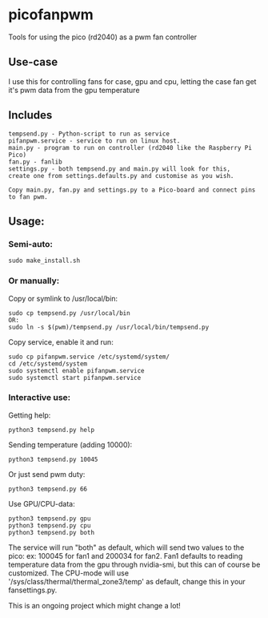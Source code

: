 # picofanpwm
Tools for using the pico (rd2040) as a pwm fan controller

## Use-case
I use this for controlling fans for case, gpu and cpu, letting the case fan get it's pwm data from the gpu temperature

## Includes
```
tempsend.py - Python-script to run as service
pifanpwm.service - service to run on linux host.
main.py - program to run on controller (rd2040 like the Raspberry Pi Pico)
fan.py - fanlib
settings.py - both tempsend.py and main.py will look for this,
create one from settings.defaults.py and customise as you wish.

Copy main.py, fan.py and settings.py to a Pico-board and connect pins to fan pwm.
```
## Usage:
### Semi-auto:
```
sudo make_install.sh
```
### Or manually:
Copy or symlink to /usr/local/bin:
```
sudo cp tempsend.py /usr/local/bin
OR:
sudo ln -s $(pwm)/tempsend.py /usr/local/bin/tempsend.py
```
Copy service, enable it and run:
```
sudo cp pifanpwm.service /etc/systemd/system/
cd /etc/systemd/system
sudo systemctl enable pifanpwm.service
sudo systemctl start pifanpwm.service
```
### Interactive use:
Getting help:
```
python3 tempsend.py help
```
Sending temperature (adding 10000):
```
python3 tempsend.py 10045
```
Or just send pwm duty:
```
python3 tempsend.py 66
```
Use GPU/CPU-data:
```
python3 tempsend.py gpu
python3 tempsend.py cpu
python3 tempsend.py both
```
The service will run "both" as default, which will send two values to the pico:
ex: 100045 for fan1 and 200034 for fan2. Fan1 defaults to reading temperature data from the gpu through nvidia-smi, but this can of course be customized.
The CPU-mode will use '/sys/class/thermal/thermal_zone3/temp' as default, change this in your fansettings.py.

This is an ongoing project which might change a lot!
